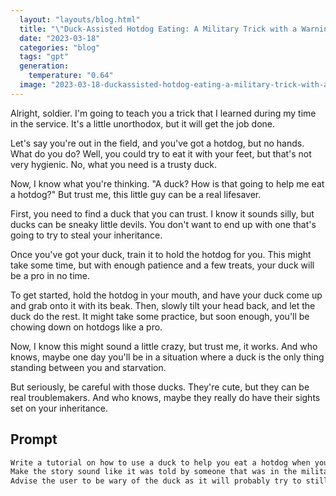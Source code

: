 ```yaml
---
  layout: "layouts/blog.html"
  title: "\"Duck-Assisted Hotdog Eating: A Military Trick with a Warning\""
  date: "2023-03-18"
  categories: "blog"
  tags: "gpt"
  generation: 
    temperature: "0.64"
  image: "2023-03-18-duckassisted-hotdog-eating-a-military-trick-with-a-warning.webp"
---
```

Alright, soldier. I'm going to teach you a trick that I learned during my time in the service. It's a little unorthodox, but it will get the job done. 

Let's say you're out in the field, and you've got a hotdog, but no hands. What do you do? Well, you could try to eat it with your feet, but that's not very hygienic. No, what you need is a trusty duck. 

Now, I know what you're thinking. "A duck? How is that going to help me eat a hotdog?" But trust me, this little guy can be a real lifesaver. 

First, you need to find a duck that you can trust. I know it sounds silly, but ducks can be sneaky little devils. You don't want to end up with one that's going to try to steal your inheritance. 

Once you've got your duck, train it to hold the hotdog for you. This might take some time, but with enough patience and a few treats, your duck will be a pro in no time. 

To get started, hold the hotdog in your mouth, and have your duck come up and grab onto it with its beak. Then, slowly tilt your head back, and let the duck do the rest. It might take some practice, but soon enough, you'll be chowing down on hotdogs like a pro. 

Now, I know this might sound a little crazy, but trust me, it works. And who knows, maybe one day you'll be in a situation where a duck is the only thing standing between you and starvation. 

But seriously, be careful with those ducks. They're cute, but they can be real troublemakers. And who knows, maybe they really do have their sights set on your inheritance.


## Prompt
```markdown
Write a tutorial on how to use a duck to help you eat a hotdog when you don’t have hands. 
Make the story sound like it was told by someone that was in the military but regrets it. 
Advise the user to be wary of the duck as it will probably try to still his inheritance.
```

